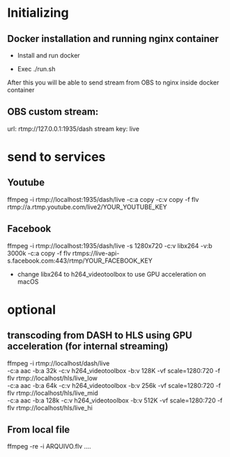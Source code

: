 # Initializing

## Docker installation and running nginx container

* Install and run docker

* Exec ./run.sh

After this you will be able to send stream from OBS to nginx inside docker container

## OBS custom stream:

url: rtmp://127.0.0.1:1935/dash
stream key: live

# send to services

## Youtube

ffmpeg -i rtmp://localhost:1935/dash/live -c:a copy -c:v copy -f flv rtmp://a.rtmp.youtube.com/live2/YOUR_YOUTUBE_KEY

## Facebook
ffmpeg -i rtmp://localhost:1935/dash/live -s 1280x720 -c:v libx264 -v:b 3000k -c:a copy -f flv rtmps://live-api-s.facebook.com:443/rtmp/YOUR_FACEBOOK_KEY

* change libx264 to h264_videotoolbox to use GPU acceleration on macOS

# optional

## transcoding from DASH to HLS using GPU acceleration (for internal streaming)
ffmpeg -i rtmp://localhost/dash/live \
  -c:a aac -b:a 32k  -c:v h264_videotoolbox -b:v 128K -vf scale=1280:720 -f flv rtmp://localhost/hls/live_low \
  -c:a aac -b:a 64k  -c:v h264_videotoolbox -b:v 256k -vf scale=1280:720 -f flv rtmp://localhost/hls/live_mid \
  -c:a aac -b:a 128k -c:v h264_videotoolbox -b:v 512K -vf scale=1280:720 -f flv rtmp://localhost/hls/live_hi

## From local file
ffmpeg -re -i ARQUIVO.flv ....

